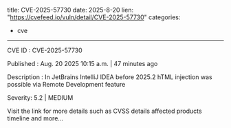  
title: CVE-2025-57730
date: 2025-8-20
lien: "https://cvefeed.io/vuln/detail/CVE-2025-57730"
categories:
  - cve
---

CVE ID : CVE-2025-57730

Published :  Aug. 20
2025
10:15 a.m. | 47 minutes ago

Description : In JetBrains IntelliJ IDEA before 2025.2 hTML injection was possible via Remote Development feature

Severity: 5.2 | MEDIUM

Visit the link for more details
such as CVSS details
affected products
timeline
and more...
